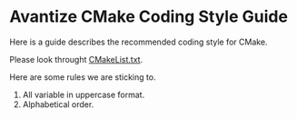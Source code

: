 # Avantize CMake Coding Style Guide

Here is a guide describes the recommended coding style for CMake.

Please look throught [CMakeList.txt](CMakeList.txt).

Here are some rules we are sticking to.

1. All variable in uppercase format.
2. Alphabetical order.

